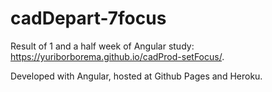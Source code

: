 # cadDepart-7focus

Result of 1 and a half week of Angular study: https://yuriborborema.github.io/cadProd-setFocus/.

Developed with Angular, hosted at Github Pages and Heroku.
